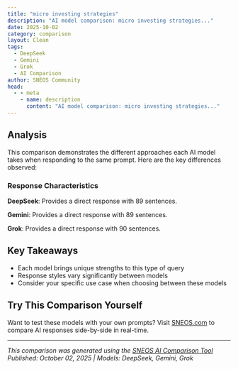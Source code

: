 ```yaml
---
title: "micro investing strategies"
description: "AI model comparison: micro investing strategies..."
date: 2025-10-02
category: comparison
layout: Clean
tags:
  - DeepSeek
  - Gemini
  - Grok
  - AI Comparison
author: SNEOS Community
head:
  - - meta
    - name: description
      content: "AI model comparison: micro investing strategies..."
---
```


<ChatComparison
  title="micro investing strategies"
  prompt="micro investing strategies"
  :responses='{"DeepSeek": "Of course. Micro-investing is a fantastic, low-barrier way to start building wealth and developing good financial habits. It\u0027s based on the principle that small, consistent investments can grow significantly over time, thanks to the power of compounding.\n\nHere is a comprehensive guide to micro-investing strategies, from the core concepts to advanced tactics.\n\n### The Core Philosophy: \u0022Little and Often\u0022\nThe main idea is to invest small amounts of money regularly, making the process automatic and painless. This approach has two key benefits:\n1. **Accessibility:** You don\u0027t need thousands of dollars to start.\n2. **Discipline:** It builds a consistent investing habit, removing the emotion from market timing.\n\n---\n\n### Strategy 1: The Round-Up Method\nThis is the most popular micro-investing strategy, popularized by apps like Acorns.\n\n* **How it Works:** You link your debit or credit card. Every time you make a purchase, the app rounds up the transaction to the nearest dollar and invests the \u0022spare change.\u0022\n * *Example:* You buy a coffee for $3.50. The app rounds up to $4.00 and invests the $0.50 difference.\n* **Best For:** Absolute beginners who want a completely passive, \u0022set-and-forget\u0022 system. You literally invest without thinking about it.\n* **Platforms:** Acorns, some bank-integrated tools.\n\n---\n\n### Strategy 2: Recurring Automated Transfers\nThis is a more traditional but highly effective form of micro-investing.\n\n* **How it Works:** You set up an automatic transfer from your checking account to your investment account on a schedule (e.g., $5 every day, $25 every week, $100 every month).\n* **Best For:** People who have a fixed amount they know they can invest regularly. It\u0027s the digital version of \u0022pay yourself first.\u0022\n* **Platforms:** Virtually every investment platform supports this (Fidelity, Vanguard, Robinhood, M1 Finance, etc.).\n\n---\n\n### Strategy 3: Thematic or \u0022Passion\u0022 Investing\nThis strategy involves investing small amounts in themes or causes you believe in.\n\n* **How it Works:** You identify ETFs (Exchange-Traded Funds) or stocks that align with your interests, such as:\n * **Clean Energy** (e.g., ICLN)\n * **AI and Robotics** (e.g., BOTZ)\n * **Video Gaming \u0026 Esports** (e.g., ESPO)\n * **Gender Diversity** (e.g., SHE)\n* **Best For:** Investors who are more engaged and want their portfolio to reflect their values and interests. This can make investing more personally meaningful.\n* **Platforms:** Most brokerages offer ETFs. Apps like Stash are built around this concept.\n\n---\n\n### Strategy 4: Fractional Share Investing\nThis isn\u0027t a strategy in itself but an *enabler* for all other strategies. It allows you to buy a piece of a high-priced stock or ETF.\n\n* **How it Works:** Instead of needing $400 to buy one share of a popular ETF, you can invest $20 and own a fractional share of it.\n* **Best For:** *Everyone* in micro-investing. It allows you to build a diversified portfolio with very little capital.\n* **Platforms:** Robinhood, Fidelity, Charles Schwab, M1 Finance, SoFi Invest, and many others.\n\n---\n\n### Strategy 5: Goal-Oriented \u0022Buckets\u0022\nThis strategy gives your micro-investing a clear purpose, which is a powerful motivator.\n\n* **How it Works:** You create separate goals (or \u0022buckets\u0022) for your money. You then direct your micro-investments toward these specific goals.\n * *Example Goal 1:* \u0022New Car Fund\u0022 - Invest $10/week in a conservative ETF.\n * *Example Goal 2:* \u0022Long-Term Retirement\u0022 - Invest $5/day in a broad S\u0026P 500 index fund.\n* **Best For:** People who are motivated by specific targets and want to see progress toward tangible goals.\n* **Platforms:** Acorns (with its Later portfolio), Qapital, M1 Finance (with its \u0022Pies\u0022 feature).\n\n---\n\n### Putting It All Together: A Sample Micro-Investing Plan\n\nAn effective investor might combine several strategies:\n\n1. **Foundation:** Set up a **recurring transfer** of $50 every Monday into a brokerage app that allows fractional shares.\n2. **Automation:** Enable **round-ups** on your daily spending card for completely passive investing.\n3. **Allocation:**\n * 80% of the funds go into a **diversified, low-cost ETF** like VTI (Vanguard Total Stock Market) or IVV (iShares S\u0026P 500). This is your core, stable growth engine.\n * 20% of the funds go into a **thematic ETF** you\u0027re passionate about, like a tech or renewable energy fund. This is your \u0022satellite\u0022 for potential higher growth.\n4. **Mindset:** **Reinvest all dividends** automatically to maximize compounding. **Ignore short-term market noise** and stick to the plan.\n\n---\n\n### Key Considerations \u0026 Potential Pitfalls\n\n1. **Fees are the Enemy:** If you\u0027re only investing $5 a week, a $1 monthly fee is a massive percentage of your capital. Look for platforms with zero or very low fees.\n2. **It\u0027s a Long-Game Strategy:** Micro-investing is about building wealth over decades, not getting rich quick. Patience is essential.\n3. **Diversification is Crucial:** Don\u0027t put all your \u0022micro\u0022 investments into one or two individual stocks. Use broad-market or thematic ETFs to spread out risk.\n4. **Tax Implications:** Selling investments for a profit within a year can trigger short-term capital gains taxes, which are higher than long-term rates. In the U.S., using a Roth IRA for your micro-investing can be a brilliant move, as your growth and withdrawals are tax-free in retirement.\n5. **It\u0027s a Starting Point:** As your income grows, you should graduate to making larger, lump-sum investments alongside your micro-investing habits.\n\n### Recommended Platforms to Get Started\n\n* **Acorns:** Best for pure, passive round-up investing.\n* **Robinhood / SoFi Invest:** Great for fractional shares, recurring investments, and buying individual stocks/ETFs with zero commission.\n* **Stash:** Focuses on thematic and educational investing.\n* **M1 Finance:** Excellent for creating a personalized, automated portfolio (\u0022Pie\u0022) with fractional shares.\n* **Fidelity / Charles Schwab:** Top-tier traditional brokers that now offer fractional shares, perfect for those who want a full-service platform.\n\n**Final Word:** The best micro-investing strategy is the one you can stick with consistently. Start small, automate the process, focus on low-cost, diversified funds, and let time and compounding do the heavy lifting.", "Gemini": "Micro-investing, as the name suggests, is the practice of investing small amounts of money, often starting with just a few dollars. This approach can be a great way for beginners to enter the investment world, learn the ropes, and build wealth gradually without feeling overwhelmed by large sums. Here\u0027s a breakdown of common micro-investing strategies:\n\n**1. Round-Up Apps:**\n\n* **How it works:** These apps (e.g., Acorns, Stash) connect to your bank accounts and credit cards. Every time you make a purchase, the app rounds up the transaction to the nearest dollar. The difference is then automatically invested.\n* **Example:** You buy a coffee for $2.50. The app rounds it up to $3.00 and invests the $0.50 difference.\n* **Pros:**\n * Extremely easy and automated.\n * Encourages consistent investing without requiring active effort.\n * Low barrier to entry (can start with a few dollars).\n* **Cons:**\n * Fees can eat into returns, especially with small account balances. Pay attention to the fee structure.\n * Limited investment options. Often pre-selected ETFs (Exchange-Traded Funds).\n * May not be the most tax-efficient due to frequent small transactions.\n\n**2. Commission-Free Brokers with Fractional Shares:**\n\n* **How it works:** Many brokers (e.g., Robinhood, Fidelity, Charles Schwab, Webull) allow you to buy fractional shares of stocks and ETFs. This means you can invest in companies like Apple or Amazon, even if you can\u0027t afford a full share.\n* **Example:** A share of Tesla costs $1,000. You can buy $100 worth, owning 0.1 of a share.\n* **Pros:**\n * Wider range of investment options than round-up apps.\n * Greater control over your investment portfolio.\n * Commission-free trading reduces costs.\n * Allows you to diversify even with small amounts.\n* **Cons:**\n * Requires more research and active management compared to round-up apps.\n * Can be tempting to overtrade, leading to impulsive decisions.\n\n**3. Dividend Reinvestment Plans (DRIPs):**\n\n* **How it works:** DRIPs allow you to automatically reinvest the dividends you receive from your stocks or mutual funds back into the same investment.\n* **Example:** You own shares of a company that pays a dividend of $1 per share. Instead of receiving the cash, the $1 is used to buy more shares of the same company.\n* **Pros:**\n * Compounding returns: Dividends are used to buy more shares, which then generate more dividends, creating a snowball effect.\n * Passive investment: Automated reinvestment requires minimal effort.\n * Often offered by companies and mutual funds directly, sometimes with discounted prices on new shares.\n* **Cons:**\n * Requires owning dividend-paying stocks or funds.\n * Can be less diversified if focusing on just a few companies.\n * Dividend income is taxable (even when reinvested).\n\n**4. Investing in Small-Denomination Bonds:**\n\n* **How it works:** Some bonds have lower minimum investment amounts, making them accessible to micro-investors. U.S. Treasury bills, notes, and bonds can be purchased in increments as small as $100 through TreasuryDirect.gov.\n* **Example:** Buying a $100 U.S. Treasury bond.\n* **Pros:**\n * Relatively safe, especially government bonds.\n * Provides fixed income.\n * Diversifies your portfolio beyond stocks.\n* **Cons:**\n * Lower potential returns compared to stocks.\n * Can be complex to understand bond yields, maturity dates, and credit ratings.\n * Interest income is taxable.\n\n**5. Crowdfunding and Peer-to-Peer Lending:**\n\n* **How it works:** Platforms like Kickstarter (equity crowdfunding, if available), StartEngine, and LendingClub allow you to invest small amounts in startups or lend money to individuals.\n* **Example:** Investing $50 in a promising new tech startup through a crowdfunding platform.\n* **Pros:**\n * Potential for high returns if successful.\n * Opportunity to support businesses you believe in.\n* **Cons:**\n * Very high risk: Startups are often unsuccessful, and borrowers may default on loans.\n * Illiquid investments: Difficult to sell your investment before the company is acquired or goes public.\n * Limited information available on the companies or borrowers.\n\n**Key Considerations for Micro-Investing:**\n\n* **Fees:** Carefully evaluate the fees charged by the platform or broker. Even small fees can significantly impact returns when investing small amounts.\n* **Investment Goals:** Define your investment goals. Are you saving for retirement, a down payment on a house, or simply learning about investing?\n* **Risk Tolerance:** Understand your risk tolerance. Are you comfortable with the potential for losses?\n* **Diversification:** Even with small amounts, try to diversify your investments across different asset classes (stocks, bonds, ETFs) and sectors.\n* **Tax Implications:** Be aware of the tax implications of your investments, including capital gains taxes and dividend taxes.\n* **Dollar-Cost Averaging:** Invest consistently over time, regardless of market fluctuations. This strategy, known as dollar-cost averaging, helps to reduce risk by buying more shares when prices are low and fewer shares when prices are high.\n* **Education:** Invest time in learning about investing. Read books, articles, and take online courses.\n\n**Choosing the Right Strategy:**\n\nThe best micro-investing strategy depends on your individual circumstances, goals, and risk tolerance.\n\n* **Beginners who want a hands-off approach:** Round-up apps are a good starting point.\n* **Those who want more control and flexibility:** Commission-free brokers with fractional shares are a better choice.\n* **Investors who want to earn passive income:** Dividend Reinvestment Plans (DRIPs) can be attractive.\n* **Risk-averse investors:** Small-denomination bonds provide a safer option.\n* **Adventurous investors:** Crowdfunding and peer-to-peer lending offer the potential for high returns, but also high risk.\n\n**Important Disclaimer:** I am an AI Chatbot and cannot provide financial advice. This information is for educational purposes only and should not be considered a recommendation to buy or sell any securities. Always consult with a qualified financial advisor before making any investment decisions.\n", "Grok": "Micro-investing is a strategy that involves investing small amounts of money on a regular basis, often with the help of technology or apps designed to make investing accessible to everyone, even those with limited funds. It\u0027s an excellent way for beginners to start building wealth over time, as it reduces the barrier to entry and leverages the power of compound interest. Below are some micro-investing strategies and tips to help you get started and maximize your returns:\n\n---\n\n### 1. Use Micro-Investing Apps\nMicro-investing platforms are designed to make investing simple and affordable. They often allow you to invest small amounts (even less than $1) by rounding up purchases or setting aside spare change. Popular apps include:\n - **Acorns**: Automatically invests your spare change by rounding up purchases to the nearest dollar. It also offers low-cost diversified portfolios.\n - **Stash**: Lets you invest as little as $1 in fractional shares of stocks or ETFs, with curated investment options for beginners.\n - **Robinhood**: Offers commission-free trading and fractional shares, allowing you to invest small amounts in individual stocks or ETFs.\n - **Wealthfront or Betterment**: Robo-advisors that allow small investments in diversified portfolios with automated management.\n\n *Strategy*: Link your debit or credit card to one of these apps and enable automatic round-ups or recurring investments to build wealth without much effort.\n\n---\n\n### 2. Focus on Fractional Shares\nFractional shares allow you to buy a portion of a stock or ETF, even if you can\u2019t afford a full share. Many micro-investing platforms and brokerages (like Robinhood, Fidelity, or Charles Schwab) now offer this feature.\n - Invest in high-priced stocks like Amazon or Apple with just a few dollars.\n -Diversify your investments by spreading small amounts across multiple companies or funds.\n\n *Strategy*: Allocate small, regular investments into fractional shares of blue-chip stocks or broad market ETFs (like the S\u0026P 500 index fund) for long-term growth and reduced risk.\n\n---\n\n### 3. Automate Your Investments\nConsistency is key in micro-investing. Automating your contributions ensures you invest regularly without having to think about it.\n - Set up recurring transfers (daily, weekly, or monthly) of small amounts (e.g., $5 or $10) into your investment account.\n - Use apps like Acorns to invest spare change from purchases automatically.\n\n *Strategy*: Treat micro-investing like a \u0022set it and forget it\u0022 habit. Even $5 a week can grow significantly over time with compound interest.\n\n---\n\n### 4. Diversify with ETFs\nExchange-Traded Funds (ETFs) are a great option for micro-investors because they provide exposure to a diversified portfolio (e.g., entire industries or the stock market as a whole) at a low cost.\n - Examples: SPDR S\u0026P 500 ETF (SPY), Vanguard Total Stock Market ETF (VTI).\n - Many platforms allow you to buy fractional shares of ETFs, so you can start with just a few dollars.\n\n *Strategy*: Focus on low-cost, broad-market ETFs to minimize risk and fees while benefiting from market growth over time.\n\n---\n\n### 5. Take Advantage of Dollar-Cost Averaging (DCA)\nDollar-cost averaging involves investing a fixed amount regularly, regardless of market conditions. This strategy reduces the impact of market volatility and eliminates the need to time the market.\n - Example: Invest $10 every week into an ETF or stock, whether the price is high or low.\n - Over time, you\u2019ll buy more shares when prices are low and fewer when prices are high, averaging out your cost per share.\n\n *Strategy*: Commit to a consistent investment schedule, even if it\u2019s a small amount. This builds discipline and reduces emotional decision-making.\n\n---\n\n### 6. Reinvest Dividends\nMany micro-investing platforms and brokerages offer automatic dividend reinvestment plans (DRIPs). Instead of receiving cash payouts from dividends, they\u2019re used to buy more shares or fractional shares.\n - This helps your investment grow faster through compounding.\n\n *Strategy*: Enable dividend reinvestment on your account to ensure every penny works toward building your portfolio.\n\n---\n\n### 7. Start with a Small Emergency Fund First\nBefore diving into micro-investing, ensure you have a small emergency fund (e.g., $500\u2013$1,000) to cover unexpected expenses. Micro-investing is typically for long-term goals, and you don\u2019t want to be forced to withdraw your investments during a financial pinch.\n - Keep this fund in a high-yield savings account for easy access.\n\n *Strategy*: Only invest money you can afford to leave untouched for at least 3\u20135 years.\n\n---\n\n### 8. Keep Fees Low\nMicro-investors need to be mindful of fees since they can eat into small returns. Some apps charge monthly fees or per-transaction costs.\n - Acorns, for example, charges a $1\u2013$5 monthly fee depending on the plan, which can be significant if you\u2019re only investing small amounts.\n - Robinhood offers commission-free trades but may have other limitations or risks (e.g., less educational support).\n\n *Strategy*: Choose platforms with low or no fees, and compare costs versus benefits. If fees are unavoidable, ensure your investment amount justifies the cost (e.g., don\u2019t pay a $1 monthly fee if you\u2019re only investing $2).\n\n---\n\n### 9. Educate Yourself on Tax Implications\nEven with small investments, you may face tax consequences, such as capital gains taxes when selling investments at a profit.\n - Some platforms offer tax-advantaged accounts like IRAs (e.g., Acorns Later or Stash IRA).\n - Be aware of taxable events if you withdraw or sell investments in a non-retirement account.\n\n *Strategy*: If possible, micro-invest through a Roth IRA for tax-free growth and withdrawals in retirement (subject to contribution limits and income rules).\n\n---\n\n### 10. Set Clear Goals and Be Patient\nMicro-investing is a long-term strategy. The small amounts you invest today may not seem impactful, but over years or decades, they can grow substantially through compound interest.\n - Example: Investing $5 per week at a 7% annual return could grow to over $7,000 in 20 years.\n - Set specific goals, like saving for a vacation, a down payment, or retirement, to stay motivated.\n\n *Strategy*: Track your progress and celebrate small milestones to stay committed. Avoid checking your portfolio too often to resist the urge to panic-sell during market dips.\n\n---\n\n### Sample Micro-Investing Plan\n- **Platform**: Acorns or Stash\n- **Initial Investment**: $10 to start\n- **Recurring Contribution**: $5 per week (automated)\n- **Investment Choice**: S\u0026P 500 ETF (e.g., VTI or SPY) for diversification\n- **Extras**: Enable round-ups on purchases and reinvest dividends\n- **Goal**: Build a $1,000 portfolio in 3\u20135 years\n\n---\n\n### Benefits of Micro-Investing\n- Low entry barrier: Start with as little as $1.\n- Builds habits: Encourages regular saving and investing.\n- Accessible: No need for deep financial knowledge or large sums of money.\n- Compounding: Small investments grow over time.\n\n### Risks of Micro-Investing\n- Market risk: Investments can lose value, especially in the short term.\n- Fees: Small accounts may be disproportionately affected by fees.\n- Limited returns initially: Small investments take time to grow.\n\n---\n\nBy incorporating these micro-investing strategies, you can start building wealth with minimal effort and money. The key is consistency, patience, and leveraging technology to make investing a seamless part of your daily routine. If you\u2019re new to investing, start small, educate yourself on the basics, and gradually increase your contributions as you become more comfortable. Would you like me to elaborate on any specific platform or strategy?"}' 
  published-date="10:23"
/>

## Analysis

This comparison demonstrates the different approaches each AI model takes when responding to the same prompt. Here are the key differences observed:

### Response Characteristics

**DeepSeek**: Provides a direct response with 89 sentences. 

**Gemini**: Provides a direct response with 89 sentences. 

**Grok**: Provides a direct response with 90 sentences. 

## Key Takeaways

- Each model brings unique strengths to this type of query
- Response styles vary significantly between models
- Consider your specific use case when choosing between these models

## Try This Comparison Yourself

Want to test these models with your own prompts? Visit [SNEOS.com](https://sneos.com) to compare AI responses side-by-side in real-time.

---

*This comparison was generated using the [SNEOS AI Comparison Tool](https://sneos.com)*
*Published: October 02, 2025 | Models: DeepSeek, Gemini, Grok*
